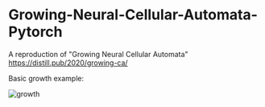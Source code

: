 # Growing-Neural-Cellular-Automata-Pytorch
A reproduction of "Growing Neural Cellular Automata" https://distill.pub/2020/growing-ca/

Basic growth example:

![growth](https://i.imgur.com/RDY4j2v.gif)
